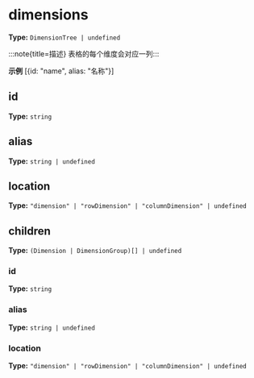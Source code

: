 # dimensions

**Type:** `DimensionTree | undefined`

:::note{title=描述}
表格的每个维度会对应一列:::

**示例**
[{id: "name", alias: "名称"}]



## id

**Type:** `string`

## alias

**Type:** `string | undefined`

## location

**Type:** `"dimension" | "rowDimension" | "columnDimension" | undefined`

## children

**Type:** `(Dimension | DimensionGroup)[] | undefined`


### id

**Type:** `string`

### alias

**Type:** `string | undefined`

### location

**Type:** `"dimension" | "rowDimension" | "columnDimension" | undefined`

